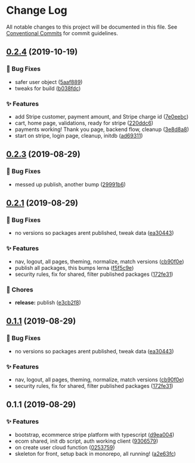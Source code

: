 # Change Log

All notable changes to this project will be documented in this file.
See [Conventional Commits](https://conventionalcommits.org) for commit guidelines.

<a name="0.2.4"></a>
## [0.2.4](https://github.com/caldera-digital/platform/compare/@caldera-digital/ecommerce-stripe-server@0.2.3...@caldera-digital/ecommerce-stripe-server@0.2.4) (2019-10-19)


### :bug: Bug Fixes

* safer user object ([5aaf889](https://github.com/caldera-digital/platform/commit/5aaf889))
* tweaks for build ([b038fdc](https://github.com/caldera-digital/platform/commit/b038fdc))


### :sparkles: Features

* add Stripe customer,  payment amount, and Stripe charge id ([7e0eebc](https://github.com/caldera-digital/platform/commit/7e0eebc))
* cart, home page, validations, ready for stripe ([220ddc6](https://github.com/caldera-digital/platform/commit/220ddc6))
* payments working! Thank you page, backend flow, cleanup ([3e8d8a8](https://github.com/caldera-digital/platform/commit/3e8d8a8))
* start on stripe, login page, cleanup, initdb ([ad69311](https://github.com/caldera-digital/platform/commit/ad69311))





<a name="0.2.3"></a>
## [0.2.3](https://github.com/caldera-digital/platform/compare/@caldera-digital/ecommerce-stripe-server@0.2.1...@caldera-digital/ecommerce-stripe-server@0.2.3) (2019-08-29)


### :bug: Bug Fixes

* messed up publish, another bump ([29991b6](https://github.com/caldera-digital/platform/commit/29991b6))





<a name="0.2.1"></a>
## [0.2.1](https://github.com/caldera-digital/platform/compare/@caldera-digital/ecommerce-stripe-server@0.1.1...@caldera-digital/ecommerce-stripe-server@0.2.1) (2019-08-29)


### :bug: Bug Fixes

* no versions so packages arent published, tweak data ([ea30443](https://github.com/caldera-digital/platform/commit/ea30443))


### :sparkles: Features

* nav, logout, all pages, theming, normalize, match versions ([cb90f0e](https://github.com/caldera-digital/platform/commit/cb90f0e))
* publish all packages, this bumps lerna ([f5f5c9e](https://github.com/caldera-digital/platform/commit/f5f5c9e))
* security rules, fix for shared, filter published packages ([172fe31](https://github.com/caldera-digital/platform/commit/172fe31))


### :ticket: Chores

* **release:** publish ([e3cb2f8](https://github.com/caldera-digital/platform/commit/e3cb2f8))





<a name="0.1.1"></a>
## [0.1.1](https://github.com/caldera-digital/platform/compare/@caldera-digital/ecommerce-stripe-server@0.1.1...@caldera-digital/ecommerce-stripe-server@0.1.1) (2019-08-29)


### :bug: Bug Fixes

* no versions so packages arent published, tweak data ([ea30443](https://github.com/caldera-digital/platform/commit/ea30443))


### :sparkles: Features

* nav, logout, all pages, theming, normalize, match versions ([cb90f0e](https://github.com/caldera-digital/platform/commit/cb90f0e))
* security rules, fix for shared, filter published packages ([172fe31](https://github.com/caldera-digital/platform/commit/172fe31))





<a name="0.1.1"></a>
## 0.1.1 (2019-08-29)


### :sparkles: Features

* bootstrap, ecommerce stripe platform with typescript ([d9ea004](https://github.com/caldera-digital/platform/commit/d9ea004))
* ecom shared, init db script, auth working client ([9306579](https://github.com/caldera-digital/platform/commit/9306579))
* on create user cloud function ([0253759](https://github.com/caldera-digital/platform/commit/0253759))
* skeleton for front, setup back in monorepo, all running! ([a2e63fc](https://github.com/caldera-digital/platform/commit/a2e63fc))
